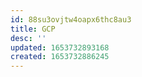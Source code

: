 ```yaml
---
id: 88su3ovjtw4oapx6thc8au3
title: GCP
desc: ''
updated: 1653732893168
created: 1653732886245
---
```



